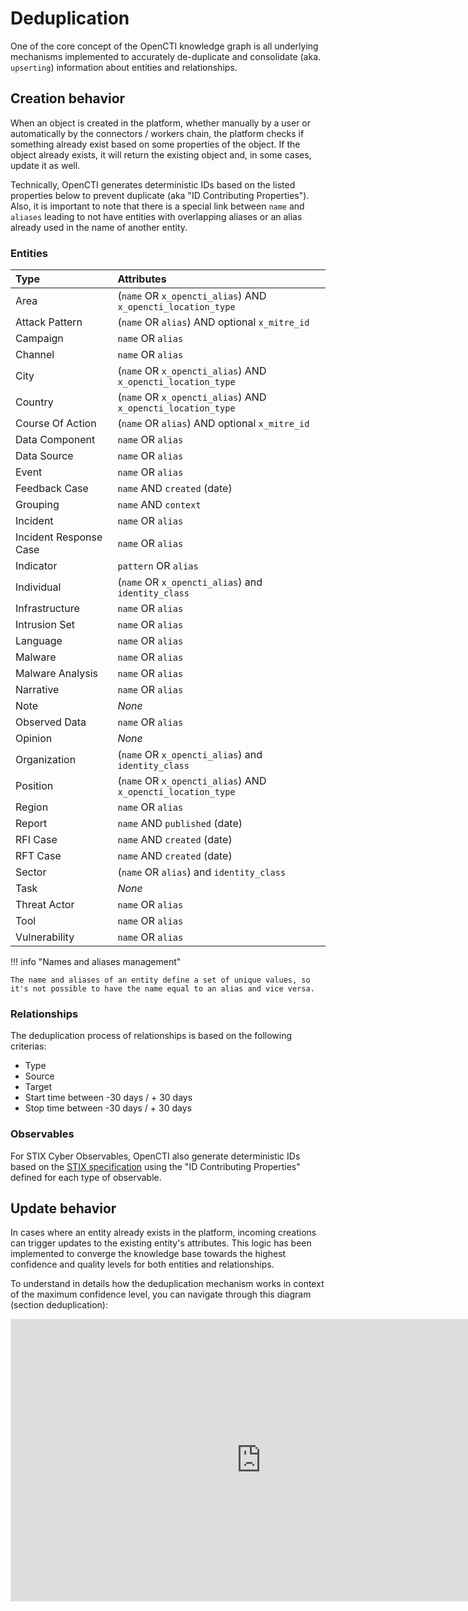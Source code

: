 # Deduplication

One of the core concept of the OpenCTI knowledge graph is all underlying mechanisms implemented to accurately de-duplicate and consolidate (aka. `upserting`) information about entities and relationships.

## Creation behavior

When an object is created in the platform, whether manually by a user or automatically by the connectors / workers chain, the platform checks if something already exist based on some properties of the object. If the object already exists, it will return the existing object and, in some cases, update it as well.

Technically, OpenCTI generates deterministic IDs based on the listed properties below to prevent duplicate (aka "ID Contributing Properties"). Also, it is important to note that there is a special link between `name` and `aliases` leading to not have entities with overlapping aliases or an alias already used in the name of another entity.

### Entities

| Type                    | Attributes                                                  |
| :---------------------- |:------------------------------------------------------------|
| Area                    | (`name` OR `x_opencti_alias`) AND `x_opencti_location_type` |
| Attack Pattern          | (`name` OR `alias`) AND optional `x_mitre_id`               |
| Campaign                | `name` OR `alias`                                           |
| Channel                 | `name` OR `alias`                                           |
| City                    | (`name` OR `x_opencti_alias`) AND `x_opencti_location_type` |
| Country                 | (`name` OR `x_opencti_alias`) AND `x_opencti_location_type` |
| Course Of Action        | (`name` OR `alias`) AND optional `x_mitre_id`               |
| Data Component          | `name` OR `alias`                                           |
| Data Source             | `name` OR `alias`                                           |
| Event                   | `name` OR `alias`                                           |
| Feedback Case           | `name` AND `created` (date)                                 |
| Grouping                | `name` AND `context`                                        |
| Incident                | `name` OR `alias`                                           |
| Incident Response Case  | `name` OR `alias`                                           |
| Indicator               | `pattern` OR `alias`                                        |
| Individual              | (`name` OR `x_opencti_alias`) and `identity_class`          |
| Infrastructure          | `name` OR `alias`                                           |
| Intrusion Set           | `name` OR `alias`                                           |
| Language                | `name` OR `alias`                                           |
| Malware                 | `name` OR `alias`                                           |
| Malware Analysis        | `name` OR `alias`                                           |
| Narrative               | `name` OR `alias`                                           |
| Note                    | *None*                                                      |
| Observed Data           | `name` OR `alias`                                           |
| Opinion                 | *None*                                                      |
| Organization            | (`name` OR `x_opencti_alias`) and `identity_class`          |
| Position                | (`name` OR `x_opencti_alias`) AND `x_opencti_location_type` |
| Region                  | `name` OR `alias`                                           |
| Report                  | `name` AND `published` (date)                               |
| RFI Case                | `name` AND `created` (date)                                 |
| RFT Case                | `name` AND `created` (date)                                 |
| Sector                  | (`name` OR `alias`) and `identity_class`                    |
| Task                    | *None*                                                      |
| Threat Actor            | `name` OR `alias`                                           |
| Tool                    | `name` OR `alias`                                           |
| Vulnerability           | `name` OR `alias`                                           |

!!! info "Names and aliases management"
    
    The name and aliases of an entity define a set of unique values, so it's not possible to have the name equal to an alias and vice versa.

### Relationships

The deduplication process of relationships is based on the following criterias:

* Type
* Source
* Target
* Start time between -30 days / + 30 days
* Stop time between -30 days / + 30 days

### Observables

For STIX Cyber Observables, OpenCTI also generate deterministic IDs based on the [STIX specification](https://docs.oasis-open.org/cti/stix/v2.1/csprd01/stix-v2.1-csprd01.html#_Toc16070607) using the "ID Contributing Properties" defined for each type of observable.

## Update behavior

In cases where an entity already exists in the platform, incoming creations can trigger updates to the existing entity's attributes.
This logic has been implemented to converge the knowledge base towards the highest confidence and quality levels for both entities and relationships.

To understand in details how the deduplication mechanism works in context of the maximum confidence level, you can navigate through this diagram (section deduplication):

<iframe style="border: 1px solid rgba(0, 0, 0, 0.1);" width="800" height="450" src="https://www.figma.com/embed?embed_host=share&url=https%3A%2F%2Fwww.figma.com%2Ffile%2FlVU6O39B76MJmtnzg9DbZZ%2FConfidence-Level---Documentation%3Ftype%3Dwhiteboard%26node-id%3D0%253A1%26t%3DPQWrdBF6iMGEp0bw-1" allowfullscreen></iframe>
